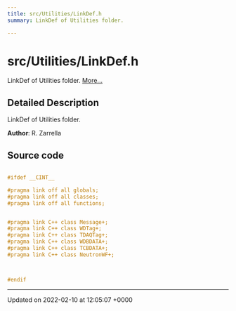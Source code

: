```yaml
---
title: src/Utilities/LinkDef.h
summary: LinkDef of Utilities folder. 

---
```


# src/Utilities/LinkDef.h

LinkDef of Utilities folder.  [More...](#detailed-description)

## Detailed Description

LinkDef of Utilities folder. 

**Author**: R. Zarrella 



## Source code

```cpp

#ifdef __CINT__

#pragma link off all globals;
#pragma link off all classes;
#pragma link off all functions;


#pragma link C++ class Message+;
#pragma link C++ class WDTag+;
#pragma link C++ class TDAQTag+;
#pragma link C++ class WDBDATA+;
#pragma link C++ class TCBDATA+;
#pragma link C++ class NeutronWF+;



#endif
```


-------------------------------

Updated on 2022-02-10 at 12:05:07 +0000
